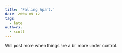 ```yaml
---
title: 'Falling Apart.'
date: 2004-05-12
tags:
  - hate
authors:
  - scott
---
```


Will post more when things are a bit more under control.
